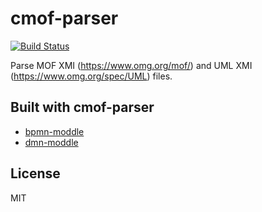 # cmof-parser

[![Build Status](https://travis-ci.org/bpmn-io/cmof-parser.svg?branch=master)](https://travis-ci.org/bpmn-io/cmof-parser)

Parse MOF XMI (https://www.omg.org/mof/) and UML XMI (https://www.omg.org/spec/UML) files.

## Built with cmof-parser

* [bpmn-moddle](https://github.com/bpmn-io/bpmn-moddle)
* [dmn-moddle](https://github.com/bpmn-io/dmn-moddle)

## License

MIT
